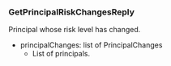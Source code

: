 ### GetPrincipalRiskChangesReply
Principal whose risk level has changed.

- principalChanges: list of PrincipalChanges
  - List of principals.
